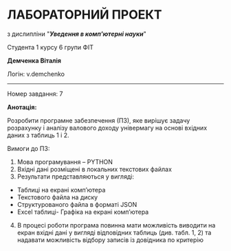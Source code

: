 # ЛАБОРАТОРНИЙ ПРОЕКТ

з дислипліни "***Уведення в комп'ютерні науки***"

Студента 1 курсу 6 групи ФІТ

**Демченка Віталія**

Логін: v.demchenko

---

Номер завдання: 7

**Анотація:**

Розробити програмне забезпечення (ПЗ), яке вирішує задачу розрахунку і аналізу валового доходу
універмагу на основі вхідних даних з таблиць 1 і 2.

Вимоги до ПЗ:

1. Мова програмування – PYTHON
2. Вхідні дані розміщені в локальних текстових файлах
3. Результати представляються у вигляді:
 - Таблиці на екрані комп’ютера
 - Текстового файла на диску
 - Структурованого файла в форматі JSON
 - Excel таблиці- Графіка на екрані комп’ютера
4. В процесі роботи програма повинна мати можливість виводити на екран вхідні дані у вигляді
відповідних таблиць (див. табл. 1, 2) та надавати можливість відбору записів із довідника по
критерію

